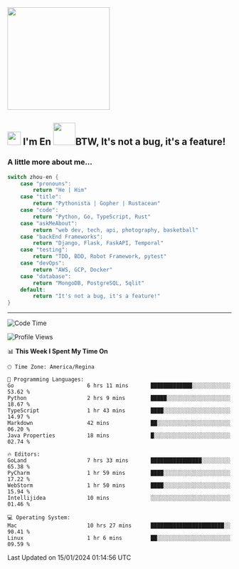 <img align='center' src="https://media.giphy.com/media/GP1TJJSV4Ys1r64q2A/giphy.gif" width="230">

<h2><img src="https://emojis.slackmojis.com/emojis/images/1531849430/4246/blob-sunglasses.gif?1531849430" width="30"/> I'm En <img src="https://media.giphy.com/media/12oufCB0MyZ1Go/giphy.gif" width="50">BTW, It's not a bug, it's a feature!</h2>


<!-- <img align='right' src="https://media.giphy.com/media/M9gbBd9nbDrOTu1Mqx/giphy.gif" width="230"> -->


### A little more about me... 
<!--
```javascript
const zhou-en = {
    pronouns: "He" | "Him",
    title: "Pythonista" | "Gopher" | "Rustacean",
    code: ["Python", "Go", "Rust", "TypeScript"],
    askMeAbout: ["web dev", "tech", "app dev", "photography"],
    technologies: {
        backEnd: {
            python: ["Django", "Flask", "FaskAPI"],
            go: []
        },
        scraping: ["selenium", "scrapy", "spider"],
        testing: ["Robot Framework"],
        devOps: ["AWS", "Docker", "GCP", "Nginx"],
        databases: ["mongo", "postgresql", "sqlite"],
        misc: ["Firebase", "Heroku"]
    },
    architecture: ["Event Driven Architecture", "Microservices"],
    currentFocus: ["Temporal", "Rust"],
    funFact: "It's not a bug, it's a feature!"
};
```
  -->

```go
switch zhou-en {
    case "pronouns":
        return "He | Him"
    case "title":
        return "Pythonista | Gopher | Rustacean"
    case "code":
        return "Python, Go, TypeScript, Rust"
    case "askMeAbout":
        return "web dev, tech, api, photography, basketball"
    case "backEnd Frameworks":
        return "Django, Flask, FaskAPI, Temporal"
    case "testing":
        return "TDD, BDD, Robot Framework, pytest"
    case "devOps":
        return "AWS, GCP, Docker"
    case "database":
        return "MongoDB, PostgreSQL, Sqlit"
    default:
        return "It's not a bug, it's a feature!"
}
```




---
<!--START_SECTION:waka-->
![Code Time](http://img.shields.io/badge/Code%20Time-1%2C164%20hrs%203%20mins-blue)

![Profile Views](http://img.shields.io/badge/Profile%20Views-0-blue)

📊 **This Week I Spent My Time On** 

```text
🕑︎ Time Zone: America/Regina

💬 Programming Languages: 
Go                       6 hrs 11 mins       █████████████░░░░░░░░░░░░   53.62 % 
Python                   2 hrs 9 mins        █████░░░░░░░░░░░░░░░░░░░░   18.67 % 
TypeScript               1 hr 43 mins        ████░░░░░░░░░░░░░░░░░░░░░   14.97 % 
Markdown                 42 mins             ██░░░░░░░░░░░░░░░░░░░░░░░   06.20 % 
Java Properties          18 mins             █░░░░░░░░░░░░░░░░░░░░░░░░   02.74 % 

🔥 Editors: 
GoLand                   7 hrs 33 mins       ████████████████░░░░░░░░░   65.38 % 
PyCharm                  1 hr 59 mins        ████░░░░░░░░░░░░░░░░░░░░░   17.22 % 
WebStorm                 1 hr 50 mins        ████░░░░░░░░░░░░░░░░░░░░░   15.94 % 
Intellijidea             10 mins             ░░░░░░░░░░░░░░░░░░░░░░░░░   01.46 % 

💻 Operating System: 
Mac                      10 hrs 27 mins      ███████████████████████░░   90.41 % 
Linux                    1 hr 6 mins         ██░░░░░░░░░░░░░░░░░░░░░░░   09.59 % 
```


 Last Updated on 15/01/2024 01:14:56 UTC
<!--END_SECTION:waka-->
